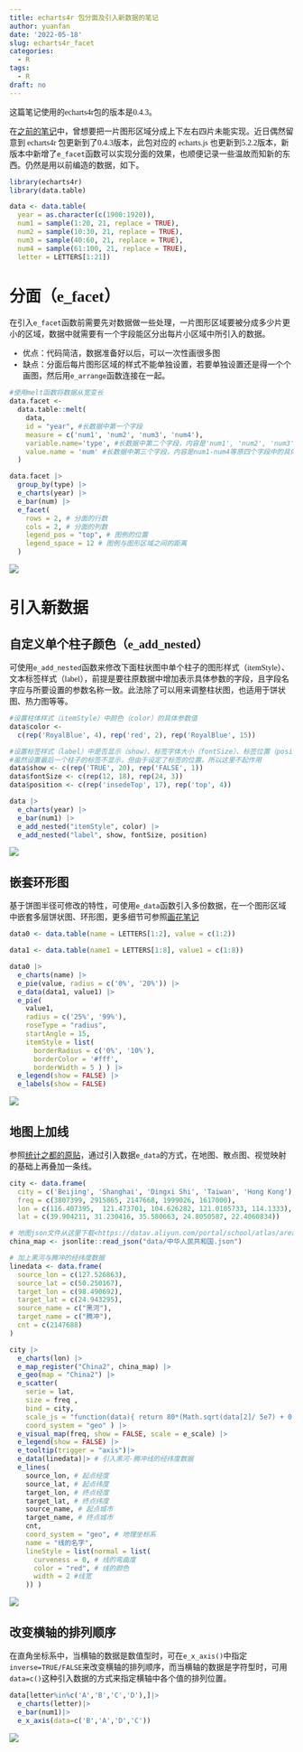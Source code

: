 ```yaml
---
title: echarts4r 包分面及引入新数据的笔记
author: yuanfan
date: '2022-05-18'
slug: echarts4r_facet
categories:
  - R
tags:
  - R
draft: no
---
```


<font face="微软雅黑">这篇笔记使用的echarts4r包的版本是0.4.3。

<!--more-->

在[之前的笔记](https://yuanfan.rbind.io/project/e-line/)中，曾想要把一片图形区域分成上下左右四片未能实现。近日偶然留意到 echarts4r 包更新到了0.4.3版本，此包对应的 echarts.js 也更新到5.2.2版本，新版本中新增了`e_facet`函数可以实现分面的效果，也顺便记录一些温故而知新的东西。仍然是用以前编造的数据，如下。

```r
library(echarts4r)
library(data.table)

data <- data.table(
  year = as.character(c(1900:1920)),
  num1 = sample(1:20, 21, replace = TRUE),
  num2 = sample(10:30, 21, replace = TRUE),
  num3 = sample(40:60, 21, replace = TRUE),
  num4 = sample(61:100, 21, replace = TRUE),
  letter = LETTERS[1:21])
```

# 分面（e_facet）

在引入`e_facet`函数前需要先对数据做一些处理，一片图形区域要被分成多少片更小的区域，数据中就需要有一个字段能区分出每片小区域中所引入的数据。

+ 优点：代码简洁，数据准备好以后，可以一次性画很多图
+ 缺点：分面后每片图形区域的样式不能单独设置，若要单独设置还是得一个个画图，然后用`e_arrange`函数连接在一起。

```r
#使用melt函数将数据从宽变长
data.facet <-
  data.table::melt(
    data,
    id = "year", #长数据中第一个字段
    measure = c('num1', 'num2', 'num3', 'num4'),
    variable.name='type', #长数据中第二个字段，内容是'num1', 'num2', 'num3', 'num4'等四个类别
    value.name = 'num' #长数据中第三个字段，内容是num1-num4等原四个字段中的具体数值
  )

data.facet |>
  group_by(type) |>
  e_charts(year) |>
  e_bar(num) |>
  e_facet(
    rows = 2, # 分面的行数
    cols = 2, # 分面的列数
    legend_pos = "top", # 图例的位置
    legend_space = 12 # 图例与图形区域之间的距离
  ) 
```

![](https://yuanfan.rbind.io/images/2022/2022-05-18-1.png)

# 引入新数据

## 自定义单个柱子颜色（e_add_nested）

可使用`e_add_nested`函数来修改下面柱状图中单个柱子的图形样式（itemStyle）、文本标签样式（label），前提是要往原数据中增加表示具体参数的字段，且字段名字应与所要设置的参数名称一致。此法除了可以用来调整柱状图，也适用于饼状图、热力图等等。

```r
#设置柱体样式（itemStyle）中颜色（color）的具体参数值
data$color <-
  c(rep('RoyalBlue', 4), rep('red', 2), rep('RoyalBlue', 15))

#设置标签样式（label）中是否显示（show）、标签字体大小（fontSize）、标签位置（position）的具体参数值
#虽然设置最后一个柱子的标签不显示，但由于设定了标签的位置，所以这里不起作用
data$show <- c(rep('TRUE', 20), rep('FALSE', 1))
data$fontSize <- c(rep(12, 18), rep(24, 3))
data$position <- c(rep('insedeTop', 17), rep('top', 4))

data |>
  e_charts(year) |>
  e_bar(num1) |>
  e_add_nested("itemStyle", color) |>
  e_add_nested("label", show, fontSize, position)
```

![](https://yuanfan.rbind.io/images/2022/2022-05-18-2.png)

## 嵌套环形图

基于饼图半径可修改的特性，可使用`e_data`函数引入多份数据，在一个图形区域中嵌套多层饼状图、环形图，更多细节可参照[画花笔记](https://yuanfan.rbind.io/posts/echarts-flower/)

```r
data0 <- data.table(name = LETTERS[1:2], value = c(1:2))

data1 <- data.table(name1 = LETTERS[1:8], value1 = c(1:8))

data0 |>
  e_charts(name) |>
  e_pie(value, radius = c('0%', '20%')) |>
  e_data(data1, value1) |>
  e_pie(
    value1,
    radius = c('25%', '99%'),
    roseType = "radius",
    startAngle = 15,
    itemStyle = list(
      borderRadius = c('0%', '10%'),
      borderColor = '#fff',
      borderWidth = 5 ) ) |>
  e_legend(show = FALSE) |>
  e_labels(show = FALSE)
```

![](https://yuanfan.rbind.io/images/2022/2022-05-18-3.png)

## 地图上加线

参照[统计之都的原贴](https://d.cosx.org/d/423113-echarts4r/15)，通过引入数据`e_data`的方式，在地图、散点图、视觉映射的基础上再叠加一条线。

```r
city <- data.frame(
  city = c('Beijing', 'Shanghai', 'Dingxi Shi', 'Taiwan', 'Hong Kong'),
  freq = c(3807399, 2915865, 2147668, 1999026, 1617000),
  lon = c(116.407395,  121.473701, 104.626282, 121.0105733, 114.1333),
  lat = c(39.904211, 31.230416, 35.580663, 24.8050587, 22.4060834))

# 地图json文件从这里下载<https://datav.aliyun.com/portal/school/atlas/area_selector>
china_map <- jsonlite::read_json("data/中华人民共和国.json")

# 加上黑河与腾冲的经纬度数据
linedata <- data.frame(
  source_lon = c(127.526863),
  source_lat = c(50.250167),
  target_lon = c(98.490692),
  target_lat = c(24.943295),
  source_name = c("黑河"),
  target_name = c("腾冲"),
  cnt = c(2147688)
)

city |>
  e_charts(lon) |>
  e_map_register("China2", china_map) |>
  e_geo(map = "China2") |>
  e_scatter(
    serie = lat,
    size = freq ,
    bind = city,
    scale_js = "function(data){ return 80*(Math.sqrt(data[2]/ 5e7) + 0.1);}",
    coord_system = "geo" ) |>
  e_visual_map(freq, show = FALSE, scale = e_scale) |>
  e_legend(show = FALSE) |>
  e_tooltip(trigger = "axis")|>
  e_data(linedata)|> # 引入黑河-腾冲线的经纬度数据
  e_lines(
    source_lon, # 起点经度
    source_lat, # 起点纬度
    target_lon, # 终点经度
    target_lat, # 终点纬度
    source_name, # 起点城市
    target_name, # 终点城市
    cnt,
    coord_system = "geo", # 地理坐标系
    name = "线的名字",
    lineStyle = list(normal = list(
      curveness = 0, # 线的弯曲度
      color = "red", # 线的颜色
      width = 2 #线宽
    )) ) 
```

![](https://yuanfan.rbind.io/images/2022/2022-05-18-4.png)

## 改变横轴的排列顺序

在直角坐标系中，当横轴的数据是数值型时，可在`e_x_axis()`中指定`inverse=TRUE/FALSE`来改变横轴的排列顺序，而当横轴的数据是字符型时，可用`data=c()`这种引入数据的方式来指定横轴中各个值的排列位置。

```r
data[letter%in%c('A','B','C','D'),]|>
  e_charts(letter)|>
  e_bar(num1)|>
  e_x_axis(data=c('B','A','D','C'))
```

![](https://yuanfan.rbind.io/images/2022/2022-05-18-5.png)
